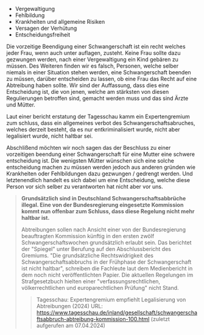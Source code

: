- Vergewaltigung
- Fehlbildung
- Krankheiten und allgemeine Risiken
- Versagen der Verhütung
- Entscheidungsfreiheit
 


Die vorzeitige Beendigung einer Schwangerschaft ist ein recht welches jeder Frau, wenn auch unter auflagen, zusteht. Keine Frau sollte dazu gezwungen werden, nach einer Vergewaltigung ein Kind gebären zu müssen. 
Des Weiteren finden wir es falsch, Personen, welche selber niemals in einer Situation stehen werden, eine Schwangerschaft beenden zu müssen, darüber entscheiden zu lassen, ob eine Frau das Recht auf eine Abtreibung haben sollte. Wir sind der Auffassung, dass dies eine Entscheidung ist, die von jenen, welche am stärksten von diesen Regulierungen betroffen sind, gemacht werden muss und das sind Ärzte und Mütter.

Laut einer bericht erstatung der Tagesschau kamm ein Expertengremium zum schluss, dass ein allgemeines verbot des Schwangerschaftsabruches, welches derzeit besteht, da es nur entkriminalisiert wurde, nicht aber legalisiert wurde, nicht haltbar sei.

Abschlißend möchten wir noch sagen das der Beschluss zu einer vorzeitigen beendung einer Schwangerschaft für eine Mutter eine schwere entscheidung ist. Die wenigsten Mütter wünschen sich eine solche entscheidung machen zu müssen werden jedoch aus anderen gründen wie Krankheiten oder Fehlbildungen dazu gezwungen / gedrengt werden.
Und letztenendlich handelt es sich dabei um eine Entscheidung, welche diese Person vor sich selber zu verantworten hat nicht aber vor uns.


> **Grundsätzlich sind in Deutschland Schwangerschaftsabbrüche illegal. Eine von der Bundesregierung eingesetzte Kommission kommt nun offenbar zum Schluss, dass diese Regelung nicht mehr haltbar ist.**
> 
> Abtreibungen sollen nach Ansicht einer von der Bundesregierung beauftragten Kommission künftig in den ersten zwölf Schwangerschaftswochen grundsätzlich erlaubt sein. Das berichtet der "Spiegel" unter Berufung auf den Abschlussbericht des Gremiums.
> "Die grundsätzliche Rechtswidrigkeit des Schwangerschaftsabbruchs in der Frühphase der Schwangerschaft ist nicht haltbar", schreiben die Fachleute laut dem Medienbericht in dem noch nicht veröffentlichten Papier. Die aktuellen Regelungen im Strafgesetzbuch hielten einer "verfassungsrechtlichen, völkerrechtlichen und europarechtlichen Prüfung" nicht Stand.
> > Tagesschau: Expertengremium empfiehlt Legalisierung von Abtreibungen (2024) URL: https://www.tagesschau.de/inland/gesellschaft/schwangerschaftsabbruch-abtreibung-kommission-100.html (zuletzt aufgerufen am 07.04.2024)